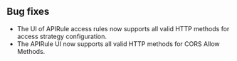 
## Bug fixes

- The UI of APIRule access rules now supports all valid HTTP methods for access strategy configuration.
- The APIRule UI now supports all valid HTTP methods for CORS Allow Methods.